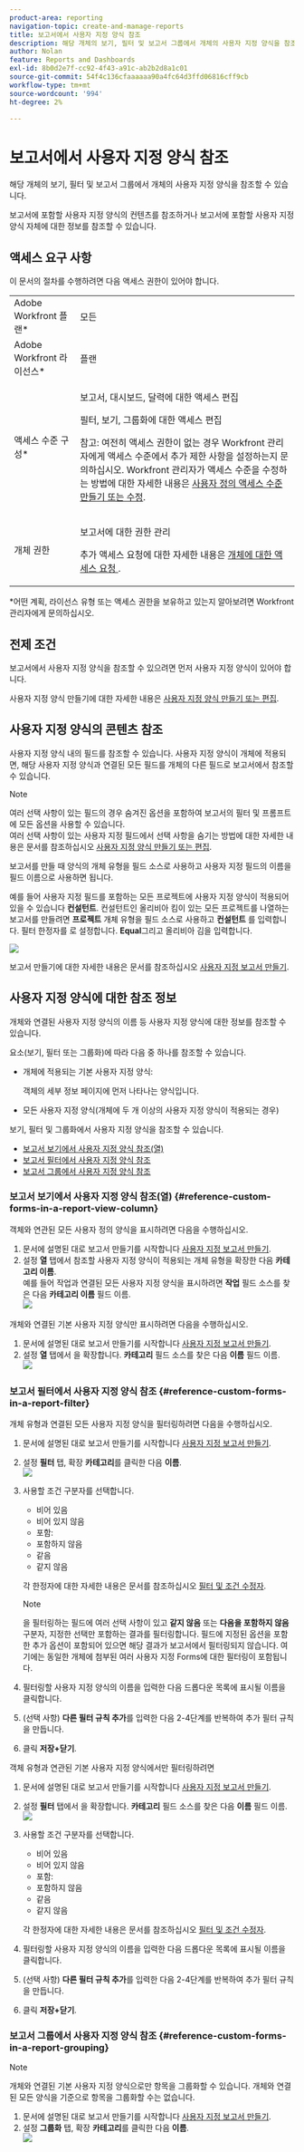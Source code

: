 ```yaml
---
product-area: reporting
navigation-topic: create-and-manage-reports
title: 보고서에서 사용자 지정 양식 참조
description: 해당 개체의 보기, 필터 및 보고서 그룹에서 개체의 사용자 지정 양식을 참조할 수 있습니다.
author: Nolan
feature: Reports and Dashboards
exl-id: 8b0d2e7f-cc92-4f43-a91c-ab2b2d8a1c01
source-git-commit: 54f4c136cfaaaaaa90a4fc64d3ffd06816cff9cb
workflow-type: tm+mt
source-wordcount: '994'
ht-degree: 2%

---
```


# 보고서에서 사용자 지정 양식 참조

해당 개체의 보기, 필터 및 보고서 그룹에서 개체의 사용자 지정 양식을 참조할 수 있습니다.

보고서에 포함할 사용자 지정 양식의 컨텐츠를 참조하거나 보고서에 포함할 사용자 지정 양식 자체에 대한 정보를 참조할 수 있습니다.

## 액세스 요구 사항

이 문서의 절차를 수행하려면 다음 액세스 권한이 있어야 합니다.

<table style="table-layout:auto"> 
 <col> 
 <col> 
 <tbody> 
  <tr> 
   <td role="rowheader">Adobe Workfront 플랜*</td> 
   <td> <p>모든</p> </td> 
  </tr> 
  <tr> 
   <td role="rowheader">Adobe Workfront 라이선스*</td> 
   <td> <p>플랜 </p> </td> 
  </tr> 
  <tr> 
   <td role="rowheader">액세스 수준 구성*</td> 
   <td> <p>보고서, 대시보드, 달력에 대한 액세스 편집</p> <p>필터, 보기, 그룹화에 대한 액세스 편집</p> <p>참고: 여전히 액세스 권한이 없는 경우 Workfront 관리자에게 액세스 수준에서 추가 제한 사항을 설정하는지 문의하십시오. Workfront 관리자가 액세스 수준을 수정하는 방법에 대한 자세한 내용은 <a href="../../../administration-and-setup/add-users/configure-and-grant-access/create-modify-access-levels.md" class="MCXref xref">사용자 정의 액세스 수준 만들기 또는 수정</a>.</p> </td> 
  </tr> 
  <tr> 
   <td role="rowheader">개체 권한</td> 
   <td> <p>보고서에 대한 권한 관리</p> <p>추가 액세스 요청에 대한 자세한 내용은 <a href="../../../workfront-basics/grant-and-request-access-to-objects/request-access.md" class="MCXref xref">개체에 대한 액세스 요청 </a>.</p> </td> 
  </tr> 
 </tbody> 
</table>

&#42;어떤 계획, 라이선스 유형 또는 액세스 권한을 보유하고 있는지 알아보려면 Workfront 관리자에게 문의하십시오.

## 전제 조건

보고서에서 사용자 지정 양식을 참조할 수 있으려면 먼저 사용자 지정 양식이 있어야 합니다.

사용자 지정 양식 만들기에 대한 자세한 내용은 [사용자 지정 양식 만들기 또는 편집](../../../administration-and-setup/customize-workfront/create-manage-custom-forms/create-or-edit-a-custom-form.md).

## 사용자 지정 양식의 콘텐츠 참조

사용자 지정 양식 내의 필드를 참조할 수 있습니다. 사용자 지정 양식이 개체에 적용되면, 해당 사용자 지정 양식과 연결된 모든 필드를 개체의 다른 필드로 보고서에서 참조할 수 있습니다.

>[!NOTE]
>
>여러 선택 사항이 있는 필드의 경우 숨겨진 옵션을 포함하여 보고서의 필터 및 프롬프트에 모든 옵션을 사용할 수 있습니다.\
>여러 선택 사항이 있는 사용자 지정 필드에서 선택 사항을 숨기는 방법에 대한 자세한 내용은 문서를 참조하십시오 [사용자 지정 양식 만들기 또는 편집](../../../administration-and-setup/customize-workfront/create-manage-custom-forms/create-or-edit-a-custom-form.md).

보고서를 만들 때 양식의 개체 유형을 필드 소스로 사용하고 사용자 지정 필드의 이름을 필드 이름으로 사용하면 됩니다.

예를 들어 사용자 지정 필드를 포함하는 모든 프로젝트에 사용자 지정 양식이 적용되어 있을 수 있습니다 **컨설턴트**. 컨설턴트인 올리비아 킴이 있는 모든 프로젝트를 나열하는 보고서를 만들려면 **프로젝트** 개체 유형을 필드 소스로 사용하고 **컨설턴트** 를 입력합니다. 필터 한정자를 로 설정합니다. **Equal**&#x200B;그리고 올리비아 김을 입력합니다.

![](assets/qs-consultant-filter-example-350x126.png)

보고서 만들기에 대한 자세한 내용은 문서를 참조하십시오 [사용자 지정 보고서 만들기](../../../reports-and-dashboards/reports/creating-and-managing-reports/create-custom-report.md).

## 사용자 지정 양식에 대한 참조 정보

개체와 연결된 사용자 지정 양식의 이름 등 사용자 지정 양식에 대한 정보를 참조할 수 있습니다.

요소&#x200B;(보기, 필터 또는 그룹화)에 따라 다음 중 하나를 참조할 수 있습니다.

* 개체에 적용되는 기본 사용자 지정 양식:

   객체의 세부 정보 페이지에 먼저 나타나는 양식입니다.

* 모든 사용자 지정 양식(개체에 두 개 이상의 사용자 지정 양식이 적용되는 경우)

보기, 필터 및 그룹화에서 사용자 지정 양식을 참조할 수 있습니다.

* [보고서 보기에서 사용자 지정 양식 참조(열)](#reference-custom-forms-in-a-report-view-column)
* [보고서 필터에서 사용자 지정 양식 참조](#reference-custom-forms-in-a-report-filter)
* [보고서 그룹에서 사용자 지정 양식 참조](#reference-custom-forms-in-a-report-grouping)

### 보고서 보기에서 사용자 지정 양식 참조(열) {#reference-custom-forms-in-a-report-view-column}

객체와 연관된 모든 사용자 정의 양식을 표시하려면 다음을 수행하십시오.

1. 문서에 설명된 대로 보고서 만들기를 시작합니다 [사용자 지정 보고서 만들기](../../../reports-and-dashboards/reports/creating-and-managing-reports/create-custom-report.md).
1. 설정 **열** 탭에서 참조할 사용자 지정 양식이 적용되는 개체 유형을 확장한 다음 **카테고리 이름**.\
   예를 들어 작업과 연결된 모든 사용자 지정 양식을 표시하려면 **작업** 필드 소스를 찾은 다음 **카테고리 이름** 필드 이름.\
   ![](assets/qs-category-name-column-350x267.png)

개체와 연결된 기본 사용자 지정 양식만 표시하려면 다음을 수행하십시오.

1. 문서에 설명된 대로 보고서 만들기를 시작합니다 [사용자 지정 보고서 만들기](../../../reports-and-dashboards/reports/creating-and-managing-reports/create-custom-report.md).
1. 설정 **열** 탭에서 을 확장합니다. **카테고리** 필드 소스를 찾은 다음 **이름** 필드 이름.\
   ![](assets/qs-category-name-column-2-350x248.png)

### 보고서 필터에서 사용자 지정 양식 참조 {#reference-custom-forms-in-a-report-filter}

개체 유형과 연결된 모든 사용자 지정 양식을 필터링하려면 다음을 수행하십시오.

1. 문서에 설명된 대로 보고서 만들기를 시작합니다 [사용자 지정 보고서 만들기](../../../reports-and-dashboards/reports/creating-and-managing-reports/create-custom-report.md).
1. 설정 **필터** 탭, 확장 **카테고리**&#x200B;를 클릭한 다음 **이름**.\
   ![](assets/qs-categories-name-filter-350x311.png)

1. 사용할 조건 구분자를 선택합니다.

   * 비어 있음
   * 비어 있지 않음
   * 포함:
   * 포함하지 않음
   * 같음
   * 같지 않음

   각 한정자에 대한 자세한 내용은 문서를 참조하십시오 [필터 및 조건 수정자](../../../reports-and-dashboards/reports/reporting-elements/filter-condition-modifiers.md).

   >[!NOTE]
   >
   >을 필터링하는 필드에 여러 선택 사항이 있고 **같지 않음** 또는 **다음을 포함하지 않음** 구분자, 지정한 선택만 포함하는 결과를 필터링합니다. 필드에 지정된 옵션을 포함한 추가 옵션이 포함되어 있으면 해당 결과가 보고서에서 필터링되지 않습니다. 여기에는 동일한 개체에 첨부된 여러 사용자 지정 Forms에 대한 필터링이 포함됩니다.

1. 필터링할 사용자 지정 양식의 이름을 입력한 다음 드롭다운 목록에 표시될 이름을 클릭합니다.
1. (선택 사항) **다른 필터 규칙 추가**&#x200B;를 입력한 다음 2-4단계를 반복하여 추가 필터 규칙을 만듭니다.
1. 클릭 **저장+닫기**.

객체 유형과 연관된 기본 사용자 지정 양식에서만 필터링하려면

1. 문서에 설명된 대로 보고서 만들기를 시작합니다 [사용자 지정 보고서 만들기](../../../reports-and-dashboards/reports/creating-and-managing-reports/create-custom-report.md).
1. 설정 **필터** 탭에서 을 확장합니다. **카테고리** 필드 소스를 찾은 다음 **이름** 필드 이름.\
   ![](assets/qs-category-name-filter-350x437.png)

1. 사용할 조건 구분자를 선택합니다.

   * 비어 있음
   * 비어 있지 않음
   * 포함:
   * 포함하지 않음
   * 같음
   * 같지 않음

   각 한정자에 대한 자세한 내용은 문서를 참조하십시오 [필터 및 조건 수정자](../../../reports-and-dashboards/reports/reporting-elements/filter-condition-modifiers.md).

1. 필터링할 사용자 지정 양식의 이름을 입력한 다음 드롭다운 목록에 표시될 이름을 클릭합니다.
1. (선택 사항) **다른 필터 규칙 추가**&#x200B;를 입력한 다음 2-4단계를 반복하여 추가 필터 규칙을 만듭니다.
1. 클릭 **저장+닫기**.

### 보고서 그룹에서 사용자 지정 양식 참조 {#reference-custom-forms-in-a-report-grouping}

>[!NOTE]
>
>개체와 연결된 기본 사용자 지정 양식으로만 항목을 그룹화할 수 있습니다. 개체와 연결된 모든 양식을 기준으로 항목을 그룹화할 수는 없습니다.

1. 문서에 설명된 대로 보고서 만들기를 시작합니다 [사용자 지정 보고서 만들기](../../../reports-and-dashboards/reports/creating-and-managing-reports/create-custom-report.md).
1. 설정 **그룹화** 탭, 확장 **카테고리**&#x200B;를 클릭한 다음 **이름**.\
   ![](assets/qs-category-name-grouping-350x373.png)
